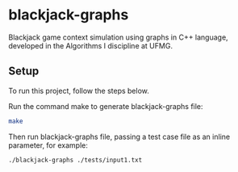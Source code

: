 # blackjack-graphs

Blackjack game context simulation using graphs in C++ language, developed in the Algorithms I discipline at UFMG.

## Setup

To run this project, follow the steps below.

Run the command make to generate blackjack-graphs file:

```bash
make
```

Then run blackjack-graphs file, passing a test case file as an inline parameter, for example:

```bash
./blackjack-graphs ./tests/input1.txt
```
